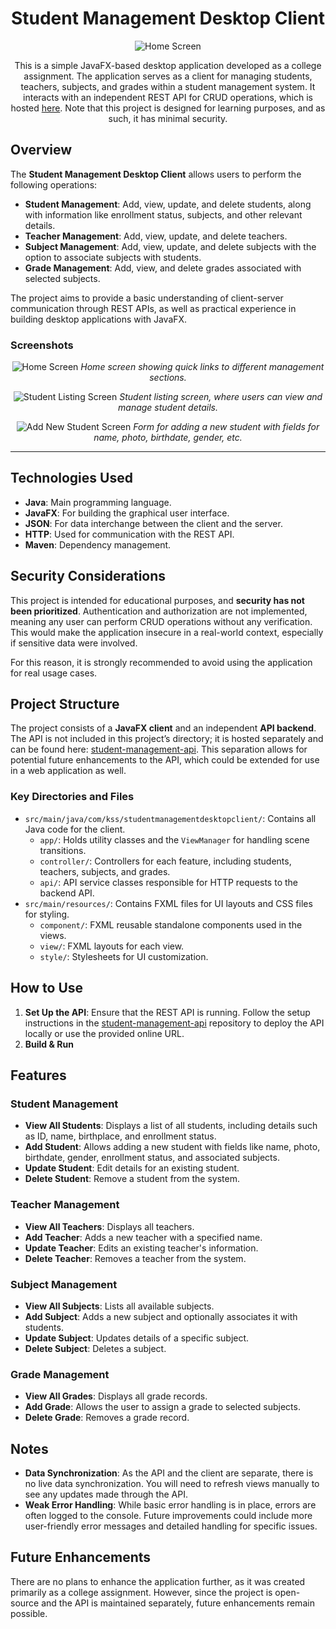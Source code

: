 <div style="text-align: center;">

# Student Management Desktop Client

![Home Screen](screenshots/home.png)

This is a simple JavaFX-based desktop application developed as a college assignment. The application serves as a client for managing students, teachers, subjects, and grades within a student management system. It interacts with an independent REST API for CRUD operations, which is hosted [here](https://github.com/khaledsAlshibani/student-management-api). Note that this project is designed for learning purposes, and as such, it has minimal security.

</div>

## Overview

The **Student Management Desktop Client** allows users to perform the following operations:

- **Student Management**: Add, view, update, and delete students, along with information like enrollment status, subjects, and other relevant details.
- **Teacher Management**: Add, view, update, and delete teachers.
- **Subject Management**: Add, view, update, and delete subjects with the option to associate subjects with students.
- **Grade Management**: Add, view, and delete grades associated with selected subjects.

The project aims to provide a basic understanding of client-server communication through REST APIs, as well as practical experience in building desktop applications with JavaFX.

### Screenshots

<div style="text-align: center;">

![Home Screen](screenshots/home.png)
*Home screen showing quick links to different management sections.*

![Student Listing Screen](screenshots/students-listing.png)
*Student listing screen, where users can view and manage student details.*

![Add New Student Screen](screenshots/add-student.png)
*Form for adding a new student with fields for name, photo, birthdate, gender, etc.*

</div>

---

## Technologies Used

- **Java**: Main programming language.
- **JavaFX**: For building the graphical user interface.
- **JSON**: For data interchange between the client and the server.
- **HTTP**: Used for communication with the REST API.
- **Maven**: Dependency management.

## Security Considerations

This project is intended for educational purposes, and **security has not been prioritized**. Authentication and authorization are not implemented, meaning any user can perform CRUD operations without any verification. This would make the application insecure in a real-world context, especially if sensitive data were involved.

For this reason, it is strongly recommended to avoid using the application for real usage cases.

## Project Structure

The project consists of a **JavaFX client** and an independent **API backend**. The API is not included in this project’s directory; it is hosted separately and can be found here: [student-management-api](https://github.com/khaledsAlshibani/student-management-api). This separation allows for potential future enhancements to the API, which could be extended for use in a web application as well.

### Key Directories and Files

- `src/main/java/com/kss/studentmanagementdesktopclient/`: Contains all Java code for the client.
    - `app/`: Holds utility classes and the `ViewManager` for handling scene transitions.
    - `controller/`: Controllers for each feature, including students, teachers, subjects, and grades.
    - `api/`: API service classes responsible for HTTP requests to the backend API.
- `src/main/resources/`: Contains FXML files for UI layouts and CSS files for styling.
    - `component/`: FXML reusable standalone components used in the views.
    - `view/`: FXML layouts for each view.
    - `style/`: Stylesheets for UI customization.

## How to Use

1. **Set Up the API**: Ensure that the REST API is running. Follow the setup instructions in the [student-management-api](https://github.com/khaledsAlshibani/student-management-api) repository to deploy the API locally or use the provided online URL.
2. **Build & Run**

## Features

### Student Management

- **View All Students**: Displays a list of all students, including details such as ID, name, birthplace, and enrollment status.
- **Add Student**: Allows adding a new student with fields like name, photo, birthdate, gender, enrollment status, and associated subjects.
- **Update Student**: Edit details for an existing student.
- **Delete Student**: Remove a student from the system.

### Teacher Management

- **View All Teachers**: Displays all teachers.
- **Add Teacher**: Adds a new teacher with a specified name.
- **Update Teacher**: Edits an existing teacher's information.
- **Delete Teacher**: Removes a teacher from the system.

### Subject Management

- **View All Subjects**: Lists all available subjects.
- **Add Subject**: Adds a new subject and optionally associates it with students.
- **Update Subject**: Updates details of a specific subject.
- **Delete Subject**: Deletes a subject.

### Grade Management

- **View All Grades**: Displays all grade records.
- **Add Grade**: Allows the user to assign a grade to selected subjects.
- **Delete Grade**: Removes a grade record.

## Notes

- **Data Synchronization**: As the API and the client are separate, there is no live data synchronization. You will need to refresh views manually to see any updates made through the API.
- **Weak Error Handling**: While basic error handling is in place, errors are often logged to the console. Future improvements could include more user-friendly error messages and detailed handling for specific issues.

## Future Enhancements

There are no plans to enhance the application further, as it was created primarily as a college assignment. However, since the project is open-source and the API is maintained separately, future enhancements remain possible.